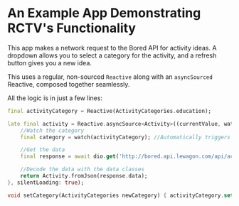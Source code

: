 # An Example App Demonstrating RCTV's Functionality
This app makes a network request to the Bored API for activity ideas.
A dropdown allows you to select a category for the activity, and a refresh button gives you a new idea.

This uses a regular, non-sourced `Reactive` along with an `asyncSourced` Reactive, composed together seamlessly.

All the logic is in just a few lines:
```dart
final activityCategory = Reactive(ActivityCategories.education);

late final activity = Reactive.asyncSource<Activity>((currentValue, watch, _) async {
    //Watch the category
    final category = watch(activityCategory); //Automatically triggers updates when this changes

    //Get the data
    final response = await dio.get('http://bored.api.lewagon.com/api/activity?type=${category.name}');

    //Decode the data with the data classes
    return Activity.fromJson(response.data);
}, silentLoading: true);

void setCategory(ActivityCategories newCategory) { activityCategory.set(newCategory); } //Uses the `Reactive.set` method
```